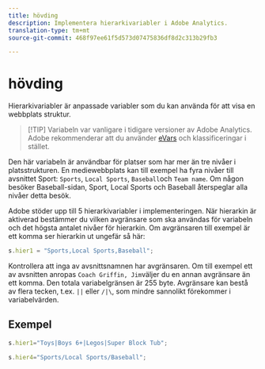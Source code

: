 ```yaml
---
title: hövding
description: Implementera hierarkivariabler i Adobe Analytics.
translation-type: tm+mt
source-git-commit: 468f97ee61f5d573d07475836df8d2c313b29fb3

---
```



# hövding

Hierarkivariabler är anpassade variabler som du kan använda för att visa en webbplats struktur.

> [!TIP] Variabeln var vanligare i tidigare versioner av Adobe Analytics. Adobe rekommenderar att du använder [eVars](evar.md) och klassificeringar i stället.

Den här variabeln är användbar för platser som har mer än tre nivåer i platsstrukturen. En mediewebbplats kan till exempel ha fyra nivåer till avsnittet Sport: `Sports`, `Local Sports`, `Baseball`och `Team name`. Om någon besöker Baseball-sidan, Sport, Local Sports och Baseball återspeglar alla nivåer detta besök.

Adobe stöder upp till 5 hierarkivariabler i implementeringen. När hierarkin är aktiverad bestämmer du vilken avgränsare som ska användas för variabeln och det högsta antalet nivåer för hierarkin. Om avgränsaren till exempel är ett komma ser hierarkin ut ungefär så här:

```js
s.hier1 = "Sports,Local Sports,Baseball";
```

Kontrollera att inga av avsnittsnamnen har avgränsaren. Om till exempel ett av avsnitten anropas `Coach Griffin, Jim`väljer du en annan avgränsare än ett komma. Den totala variabelgränsen är 255 byte. Avgränsare kan bestå av flera tecken, t.ex. `||` eller `/|\`, som mindre sannolikt förekommer i variabelvärden.

## Exempel

```js
s.hier1="Toys|Boys 6+|Legos|Super Block Tub";
```

```js
s.hier4="Sports/Local Sports/Baseball";
```
